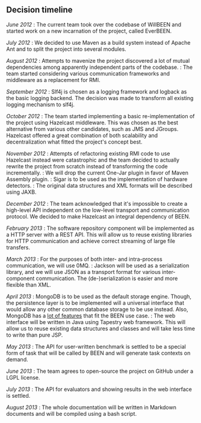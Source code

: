 ## Decision timeline

*June 2012*
:	The current team took over the codebase of WillBEEN and started work on a new incarnation of the project, called EverBEEN.

*July 2012*
:	We decided to use Maven as a build system instead of Apache Ant and to split the project into several modules.

*August 2012*
:	Attempts to mavenize the project discovered a lot of mutual dependencies among apparently independent parts of the codebase.
:	The team started considering various communication frameworks and middleware as a replacement for RMI.

*September 2012*
:	Slf4j is chosen as a logging framework and logback as the basic logging backend. The decision was made to transform all existing logging mechanism to slf4j.

*October 2012*
:	The team started implementing a basic re-implementation of the project using Hazelcast middleware. This was chosen as the best alternative from various other candidates, such as JMS and JGroups. Hazelcast offered a great combination of both scalability and decentralization what fitted the project's concept best.

*November 2012*
:	Attempts of refactoring existing RMI code to use Hazelcast instead were catastrophic and the team decided to actually rewrite the project from scratch instead of transforming the code incrementally.
:	We will drop the current One-Jar plugin in favor of Maven Assembly plugin.
:	Sigar is to be used as the implementation of hardware detectors.
:	The original data structures and XML formats will be described using JAXB.

*December 2012*
:	The team acknowledged that it's impossible to create a high-level API independent on the low-level transport and communication protocol. We decided to make Hazelcast an integral dependency of BEEN.

*February 2013*
:	The software repository component will be implemented as a HTTP server with a REST API. This will allow us to reuse existing libraries for HTTP communication and achieve correct streaming of large file transfers.

*March 2013*
:	For the purposes of both inter- and intra-process communication, we will use 0MQ.
:	Jackson will be used as a serialization library, and we will use JSON as a transport format for various inter-component communication. The (de-)serialization is easier and more flexible than XML.

*April 2013*
:	MongoDB is to be used as the default storage engine. Though, the persistence layer is to be implemented will a universal interface that would allow any other common database storage to be use instead. Also, MongoDB has a [lot of features](http://www.youtube.com/watch?v=b2F-DItXtZs) that fit the BEEN use case.
:	The web interface will be written in Java using Tapestry web framework. This will allow us to reuse existing data structures and classes and will take less time to write than pure JSP.

*May 2013*
:	The API for user-written benchmark is settled to be a special form of task that will be called by BEEN and will generate task contexts on demand.

*June 2013*
:	The team agrees to open-source the project on GitHub under a LGPL license.

*July 2013*
:	The API for evaluators and showing results in the web interface is settled.

*August 2013*
:	The whole documentation will be written in Markdown documents and will be compiled using a bash script.
